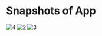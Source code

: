# Snapshots of App



![4](https://user-images.githubusercontent.com/78656126/195419163-7fccc852-1c02-4e49-93ac-a0424ea49c1d.png)
![2](https://user-images.githubusercontent.com/78656126/194781083-2fc73342-bce2-4334-a994-acd922f4a4ee.png)
![3](https://user-images.githubusercontent.com/78656126/194781085-4ddcf6b3-a160-452f-ad94-7a78fc74a197.png)
